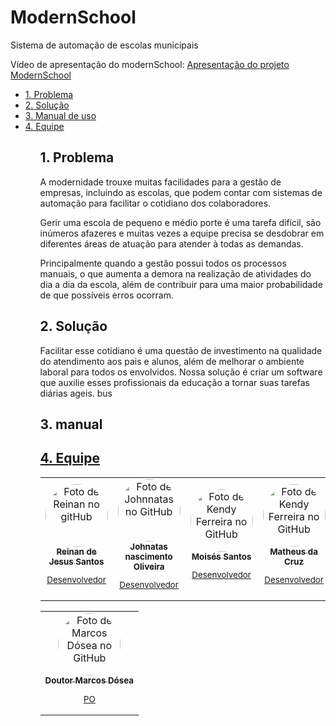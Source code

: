 # ModernSchool
Sistema de automação de escolas municipais

Vídeo de apresentação do modernSchool: [Apresentação do projeto ModernSchool](https://www.youtube.com/watch?v=Toam6Nu5h0Q)
       
 <ul id="nav">
    <li><a href="#problema">1. Problema</a></li>
    <li><a href="#solucao">2. Solução</a></li>
    <li><a href="#manual">3. Manual de uso</a></li>
    <li><a href="#equipe">4. Equipe</a></li>  
 <ul/>
 <h2 id="problema">1. Problema</h2>
 <p>
  A modernidade trouxe muitas facilidades para a gestão de empresas, incluindo as escolas, que podem contar com sistemas de automação para facilitar o         cotidiano dos colaboradores.

  Gerir uma escola de pequeno e médio porte é uma tarefa difícil, são inúmeros afazeres e muitas vezes a equipe precisa se desdobrar em diferentes áreas de     atuação para atender à todas as demandas.

  Principalmente quando a gestão possui todos os processos manuais, o que aumenta a demora na realização de atividades do dia a dia da escola, além de         contribuir para uma maior probabilidade de que possíveis erros ocorram.</p>
 <h2 id="solucao">2. Solução</h2>
 <p>
  Facilitar esse cotidiano é uma questão de investimento na qualidade do atendimento aos pais e alunos, além de melhorar o ambiente laboral para todos os       envolvidos.
  Nossa solução é criar um software que auxilie esses profissionais da educação a tornar suas tarefas diárias ageis.
 bus
 </p>
 <h2 id="manual">3. manual</h2>
 <a href="Gerenciamento/Manual de uso.pdf" target="_blank">
 <h2 id="equipe">4. Equipe</h2>

<table align="center">
  <tr>
    <td align="center">
      <a href="https://github.com/reinan47" target="_blank">
        <img style="border-radius:100px;" src="https://avatars.githubusercontent.com/u/91684220?s=400&u=eddc82e65e1d84e53ae03a05de3511c686ae9491&v=4" width="100px;" alt="Foto de Reinan no gitHub"/><br>
        <sub>
          <b>Reinan de Jesus Santos</b>
          <p>Desenvolvedor</p>
        </sub>
      </a>
    </td>
    <td align="center">
      <a href="https://github.com/John0liver" target="_blank">
        <img style="border-radius:100px;" src="https://avatars.githubusercontent.com/u/63609629?v=4"  width="100px;" alt="Foto de Johnnatas no GitHub"/><br>
        <sub>
          <b>Johnatas nascimento Oliveira</b>
          <p>Desenvolvedor</p>
        </sub>
      </a>
    </td>
    <td align="center">
      <a href="https://github.com/junio10" target="_blank">
        <img style="border-radius:100px;" src="https://avatars.githubusercontent.com/u/50469065?v=4" target="_blank"  width="100px;" alt="Foto de Kendy Ferreira no GitHub"/><br>
        <sub>
          <b>Moisés Santos</b>
          <p>Desenvolvedor</p>
        </sub>
      </a>
    </td>
    <td align="center">
      <a href="https://github.com/matheusmt12 " target="_blank">
        <img style="border-radius:100px;" src="https://avatars.githubusercontent.com/u/82002419?v=4" target="_blank"  width="100px;" alt="Foto de Kendy Ferreira no GitHub"/><br>
        <sub>
          <b>Matheus da Cruz</b>
          <p>Desenvolvedor</p>
        </sub>
      </a>
    </td>
    <td align="center" >
      <a href="https://github.com/gilmariosantos1" target="_blank">
        <img style="border-radius:100px;" src="https://avatars.githubusercontent.com/u/12619577?v=4" target="_blank"  width="100px;" alt="Foto de Gilmario no GitHub"/><br>
        <sub>
          <b>Gilmario</b>
          <p>Desenvolvedor</p>
        </sub>
      </a>
    </td>
     <td align="center">
      <a href="https://github.com/SamuelAnjos" target="_blank">
        <img style="border-radius:100px;" src="https://avatars.githubusercontent.com/u/61122752?v=4" width="100px;" alt="Foto de Reinan no gitHub"/><br>
        <sub>
          <b>Samuel Anjos</b>
          <p>Desenvolvedor</p>
        </sub>
      </a>
    </td>
  </tr>
</table>
<table align="center">
  <tr>
    <td align="center">
      <a href="https://github.com/marcosdosea" target="_blank">
        <img style="border-radius:100px;" src="https://avatars.githubusercontent.com/u/7799935?v=4" target="_blank" width="100px;" alt="Foto de Marcos Dósea no         GitHub"/><br>
        <sub>
          <b>Doutor Marcos Dósea</b>
          <p>PO</p>
        </sub>
      </a>
    </td>
   </tr>
</table>

